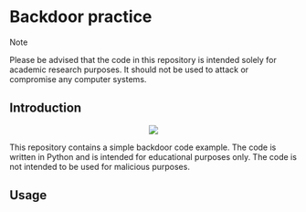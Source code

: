 <!--
 * @Author: hibana2077 hibana2077@gmail.com
 * @Date: 2024-06-05 20:04:14
 * @LastEditors: hibana2077 hibana2077@gmail.com
 * @LastEditTime: 2024-06-06 00:46:53
 * @FilePath: \Backdoor_practice\README.md
 * @Description: 这是默认设置,请设置`customMade`, 打开koroFileHeader查看配置 进行设置: https://github.com/OBKoro1/koro1FileHeader/wiki/%E9%85%8D%E7%BD%AE
-->
# Backdoor practice

> [!NOTE]
> Please be advised that the code in this repository is intended solely for academic research purposes. It should not be used to attack or compromise any computer systems.

## Introduction

<p align="center">
    <img src="https://skillicons.dev/icons?i=pytorch,py,docker" /><br>
</p>

This repository contains a simple backdoor code example. The code is written in Python and is intended for educational purposes only. The code is not intended to be used for malicious purposes.

## Usage